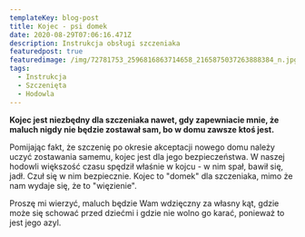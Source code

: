 ```yaml
---
templateKey: blog-post
title: Kojec - psi domek
date: 2020-08-29T07:06:16.471Z
description: Instrukcja obsługi szczeniaka
featuredpost: true
featuredimage: /img/72781753_2596816863714658_2165875037263888384_n.jpg
tags:
  - Instrukcja
  - Szczenięta
  - Hodowla
---
```

**Kojec jest niezbędny dla szczeniaka nawet, gdy zapewniacie mnie, że maluch nigdy
 nie będzie zostawał sam, bo w domu zawsze ktoś jest.**

Pomijając fakt, że szczenię po okresie akceptacji nowego domu należy uczyć zostawania
 samemu, kojec jest dla jego bezpieczeństwa.
 W naszej hodowli większość czasu spędził właśnie w kojcu - w nim spał, bawił się,
 jadł. Czuł się w nim bezpiecznie. Kojec to "domek" dla szczeniaka, mimo że nam
 wydaje się, że to "więzienie".

Proszę mi wierzyć, maluch będzie Wam wdzięczny za
 własny kąt, gdzie może się schować przed dziećmi i gdzie nie wolno go karać,
 ponieważ to jest jego azyl.
